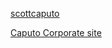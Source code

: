 [scottcaputo](https://charlesfinney.github.io/scottcaputo/)
  
[Caputo Corporate site](https://charlesfinney.github.io/scottcaputo/caputo-corporate.html)
